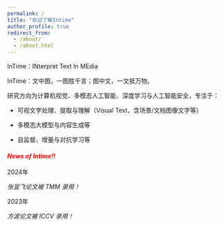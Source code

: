 ```yaml
---
permalink: /
title: "欢迎了解Intime"
author_profile: true
redirect_from: 
  - /about/
  - /about.html
---  
```


   
InTime：INterpret Text In MEdia
  
InTime：文中图，一图胜千言；图中文，一文抵万物。
  
    
    
研究方向为计算机视觉、多模态人工智能、深度学习与人工智能安全，专注于：  

+ 可视文字处理、提取与理解（Visual Text，含场景/文档图像文字等）  

+ 多模态大模型与内容生成等  

+ 自监督、增量与对抗学习等  

<div class="col-sm-offset-1 col-sm-4">
  <div class="well">
    <h4 style="color:red"><em>News of Intime!!</em></h4>
    2024年
    <p>
      <em>张宜飞论文被 TMM 录用！</em><br>
    </p>
    2023年
    <p>
      <em>方波论文被 ICCV 录用！</em><br>
    </p>
  </div>
</div>


<script type="text/javascript" id="clustrmaps" src="//clustrmaps.com/map_v2.js?d=IZ9pPSCretfEwjCp7s_Fm8UrWtt2kUvApAL5BtbtCBA&cl=ffffff&w=a"></script>

